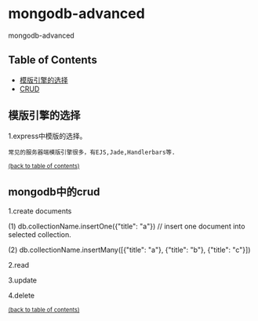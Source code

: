 # mongodb-advanced
mongodb-advanced

## Table of Contents

- [模版引擎的选择](#template-selected)
- [CRUD](#crud)

## 模版引擎的选择

1.express中模版的选择。

    常见的服务器端模版引擎很多，有EJS,Jade,Handlerbars等.

<sup>[(back to table of contents)](#table-of-contents)</sup>

## mongodb中的crud

1.create documents

(1) db.collectionName.insertOne({"title": "a"}) // insert one document into selected collection.

(2) db.collectionName.insertMany([{"title": "a"}, {"title": "b"}, {"title": "c"}])
    
    
2.read


3.update


4.delete


<sup>[(back to table of contents)](#table-of-contents)</sup>